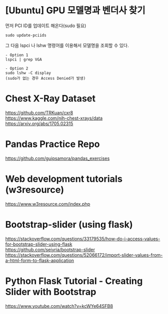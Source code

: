 # [Ubuntu] GPU 모델명과 벤더사 찾기
먼저 PCI ID를 업데이트 해온다(sudo 필요)
```
sudo update-pciids
```
그 다음 lspci 나 lshw 명령어를 이용해서 모델명을 조회할 수 있다.
```
- Option 1
lspci | grep VGA

- Option 2
sudo lshw -C display
(sudo가 없는 경우 Access Denied가 발생)
```
# Chest X-Ray Dataset
https://github.com/TRKuan/cxr8
<br>
https://www.kaggle.com/nih-chest-xrays/data
<br>
https://arxiv.org/abs/1705.02315

# Pandas Practice Repo
https://github.com/guipsamora/pandas_exercises

# Web development tutorials (w3resource)
https://www.w3resource.com/index.php

# Bootstrap-slider (using flask)
https://stackoverflow.com/questions/33179535/how-do-i-access-values-for-bootstrap-slider-using-flask
<br>
https://github.com/seiyria/bootstrap-slider
<br>
https://stackoverflow.com/questions/52066172/import-slider-values-from-a-html-form-to-flask-application

# Python Flask Tutorial - Creating Slider with Bootstrap
https://www.youtube.com/watch?v=kcWYe64SFB8